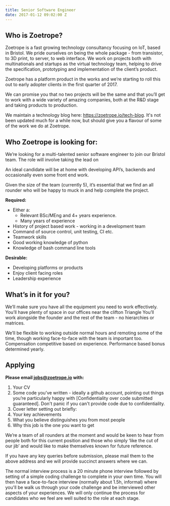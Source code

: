 ```yaml
---
title: Senior Software Engineer
date: 2017-01-12 09:02:00 Z
---
```


## Who is Zoetrope?

Zoetrope is a fast growing technology consultancy focusing on IoT, based in Bristol. We pride ourselves on being the whole package - from transistor, to 3D print, to server, to web interface. We work on projects both with multinationals and startups as the virtual technology team, helping to drive the specification, prototyping and implementation of the client’s product.

Zoetrope has a platform product in the works and we’re starting to roll this out to early adopter clients in the first quarter of 2017.

We can promise you that no two projects will be the same and that you’ll get to work with a wide variety of amazing companies, both at the R&D stage and taking products to production.

We maintain a technology blog here: https://zoetrope.io/tech-blog. It's not been updated much for a while now, but should give you a flavour of some of the work we do at Zoetrope.

## Who Zoetrope is looking for:
We’re looking for a multi-talented senior software engineer to join our Bristol team. The role will involve taking the lead on 

An ideal candidate will be at home with developing API’s, backends and occasionally even some front end work. 

Given the size of the team (currently 5), it’s essential that we find an all rounder who will be happy to muck in and help complete the project.

**Required:**

* Either a:
   * Relevant BSc/MEng and 4+ years experience.
   * Many years of experience
* History of project based work - working in a development team
* Command of source control, unit testing, CI etc.
* Teamwork skills
* Good working knowledge of python
* Knowledge of bash command line tools

**Desirable:**

* Developing platforms or products
* Enjoy client facing roles
* Leadership experience

## What’s in it for you?

We’ll make sure you have all the equipment you need to work effectively.
You’ll have plenty of space in our offices near the clifton Triangle
You’ll work alongside the founder and the rest of the team - no hierarchies or matrices.

We’ll be flexible to working outside normal hours and remoting some of the time, though working face-to-face with the team is important too.
Compensation competitive based on experience. Performance based bonus determined yearly.

## Applying
**Please email jobs@zoetrope.io with:**
1. Your CV
2. Some code you’ve written - ideally a github account, pointing out things you’re particularly happy with [Confidentiality over code submitted guaranteed]. Don't panic if you can't provide code due to confidentiality.
3. Cover letter setting out briefly: 
4. Your key achievements
5. What you believe distinguishes you from most people
6. Why this job is the one you want to get

We’re a team of all rounders at the moment and would be keen to hear from people both for this current position and those who simply ‘like the cut of our jib’ and would like to make themselves known for future reference.

If you have any key queries before submission, please mail them to the above address and we will provide succinct answers where we can. 

The normal interview process is a 20 minute phone interview followed by setting of a simple coding challenge to complete in your own time. You will then have a face-to-face interview (normally about 1.5h, informal) where you'll be walk us through your code challenge and be interviewed other aspects of your experiences. We will only continue the process for candidates who we feel are well suited to the role at each stage.
